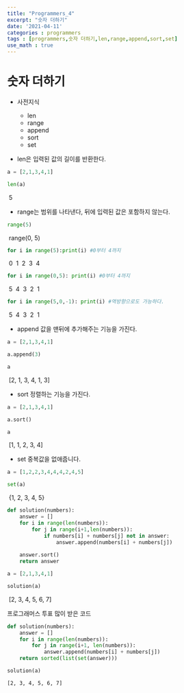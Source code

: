 ```yaml
---
title: "Programmers_4"
excerpt: "숫자 더하기"
date: '2021-04-11'
categories : programmers
tags : [programmers,숫자 더하기,len,range,append,sort,set]
use_math : true
---
```




# 숫자 더하기

* 사전지식 
    * len
    * range
    * append
    * sort
    * set

* len은 입력된 값의 길이를 반환한다.


```python
a = [2,1,3,4,1]
```


```python
len(a)
```




​    5



* range는 범위를 나타낸다, 뒤에 입력된 값은 포함하지 않는다.


```python
range(5)
```




​    range(0, 5)




```python
for i in range(5):print(i) #0부터 4까지
```

​    0
​    1
​    2
​    3
​    4
​    


```python
for i in range(0,5): print(i) #0부터 4까지
```

​    5
​    4
​    3
​    2
​    1
​    


```python
for i in range(5,0,-1): print(i) #역방향으로도 가능하다.
```

​    5
​    4
​    3
​    2
​    1
​    

* append 값을 맨뒤에 추가해주는 기능을 가진다.


```python
a = [2,1,3,4,1]
```


```python
a.append(3)
```


```python
a
```




​    [2, 1, 3, 4, 1, 3]



* sort 정렬하는 기능을 가진다.


```python
a = [2,1,3,4,1]
```


```python
a.sort()
```


```python
a
```




​    [1, 1, 2, 3, 4]



* set 중복값을 없애줍니다.


```python
a = [1,2,2,3,4,4,4,2,4,5]
```


```python
set(a)
```




​    {1, 2, 3, 4, 5}




```python
def solution(numbers):
    answer = []
    for i in range(len(numbers)):
        for j in range(i+1,len(numbers)):
            if numbers[i] + numbers[j] not in answer:
                answer.append(numbers[i] + numbers[j])
    
    answer.sort()
    return answer
```


```python
a = [2,1,3,4,1]
```


```python
solution(a)
```




​    [2, 3, 4, 5, 6, 7]



프로그래머스 투표 많이 받은 코드


```python
def solution(numbers):
    answer = []
    for i in range(len(numbers)):
        for j in range(i+1, len(numbers)):
            answer.append(numbers[i] + numbers[j])
    return sorted(list(set(answer)))
```


```python
solution(a)
```




    [2, 3, 4, 5, 6, 7]




```python

```
